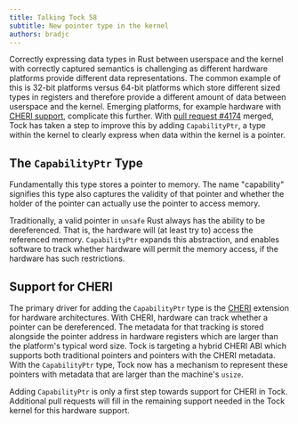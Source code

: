 ```yaml
---
title: Talking Tock 58
subtitle: New pointer type in the kernel
authors: bradjc
---
```


Correctly expressing data types in Rust between userspace and the kernel with
correctly captured semantics is challenging as different hardware platforms
provide different data representations. The common example of this is 32-bit
platforms versus 64-bit platforms which store different sized types in registers
and therefore provide a different amount of data between userspace and the
kernel. Emerging platforms, for example hardware with [CHERI support](https://en.wikipedia.org/wiki/Capability_Hardware_Enhanced_RISC_Instructions), complicate
this further. With [pull request #4174](https://github.com/tock/tock/pull/4174)
merged, Tock has taken a step to improve this by adding `CapabilityPtr`, a type
within the kernel to clearly express when data within the kernel is a pointer.

The `CapabilityPtr` Type
------------------------

Fundamentally this type stores a pointer to memory. The name "capability"
signifies this type also captures the validity of that pointer and whether the
holder of the pointer can actually use the pointer to access memory.

Traditionally, a valid pointer in `unsafe` Rust always has the ability to be
dereferenced. That is, the hardware will (at least try to) access the referenced
memory. `CapabilityPtr` expands this abstraction, and enables software to track
whether hardware will permit the memory access, if the hardware has such
restrictions.

Support for CHERI
-----------------

The primary driver for adding the `CapabilityPtr` type is the
[CHERI](https://www.cl.cam.ac.uk/research/security/ctsrd/cheri/) extension for
hardware architectures. With CHERI, hardware can track whether a pointer can be
dereferenced. The metadata for that tracking is stored alongside the pointer
address in hardware registers which are larger than the platform's typical word size.
Tock is targeting a hybrid CHERI ABI which
supports both traditional pointers and pointers with the CHERI metadata. With
the `CapabilityPtr` type, Tock now has a mechanism to represent these pointers
with metadata that are larger than the machine's `usize`.

Adding `CapabilityPtr` is only a first step towards support for CHERI in Tock.
Additional pull requests will fill in the remaining support needed in the Tock
kernel for this hardware support.

